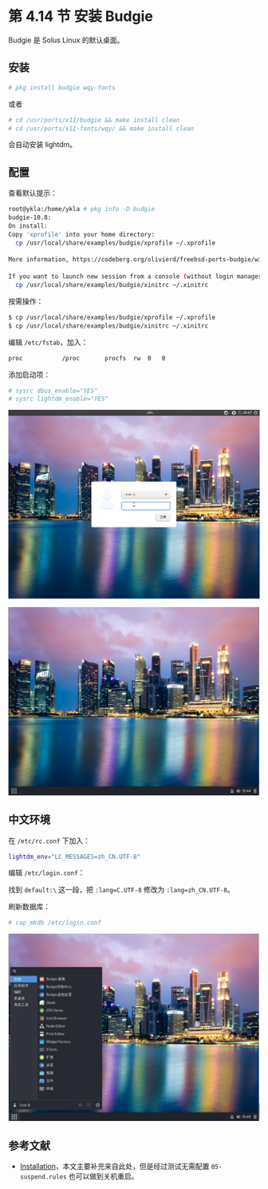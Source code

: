 # 第 4.14 节 安装 Budgie

Budgie 是 Solus Linux 的默认桌面。

## 安装

```sh
# pkg install budgie wqy-fonts
```

或者

```sh
# cd /usr/ports/x11/budgie && make install clean
# cd /usr/ports/x11-fonts/wqy/ && make install clean
```

会自动安装 lightdm。

## 配置

查看默认提示：

```sh
root@ykla:/home/ykla # pkg info -D budgie
budgie-10.8:
On install:
Copy 'xprofile' into your home directory:
  cp /usr/local/share/examples/budgie/xprofile ~/.xprofile

More information, https://codeberg.org/olivierd/freebsd-ports-budgie/wiki

If you want to launch new session from a console (without login manager)
  cp /usr/local/share/examples/budgie/xinitrc ~/.xinitrc
```

按需操作：

```sh
$ cp /usr/local/share/examples/budgie/xprofile ~/.xprofile
$ cp /usr/local/share/examples/budgie/xinitrc ~/.xinitrc
```

编辑 `/etc/fstab`，加入：

```sh
proc           /proc       procfs  rw  0   0
```

添加启动项：

```sh
# sysrc dbus_enable="YES"
# sysrc lightdm_enable="YES"
```

![FreeBSD 安装 Budgie](../.gitbook/assets/budgie1.png)

![FreeBSD 安装 Budgie](../.gitbook/assets/budgie2.png)

## 中文环境

在 `/etc/rc.conf` 下加入：

```sh
lightdm_env="LC_MESSAGES=zh_CN.UTF-8" 
```

编辑 `/etc/login.conf`：

找到 `default:\` 这一段，把 `:lang=C.UTF-8` 修改为 `:lang=zh_CN.UTF-8`。

刷新数据库：

```sh
# cap_mkdb /etc/login.conf
```

![FreeBSD 安装 Budgie](../.gitbook/assets/budgie3.png)

## 参考文献

- [Installation](https://codeberg.org/olivierd/freebsd-ports-budgie/wiki/Installation)，本文主要补充来自此处，但是经过测试无需配置 `05-suspend.rules` 也可以做到关机重启。